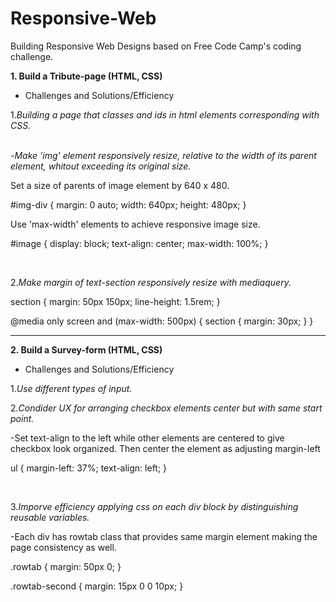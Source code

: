 # Responsive-Web
Building Responsive Web Designs based on Free Code Camp's coding challenge. 

<strong>1. Build a Tribute-page (HTML, CSS)</strong>
+ Challenges and Solutions/Efficiency

1.<i>Building a page that classes and ids in html elements corresponding with CSS.</i> <br><br>

-<i>Make 'img' element responsively resize, relative to the width of its parent element, whitout exceeding its original size.</i>   

Set a size of parents of image element by 640 x 480.

#img-div {
  margin: 0 auto;
  width: 640px;
  height: 480px;
}

Use 'max-width' elements to achieve responsive image size.

#image {
  display: block;
  text-align: center;
  max-width: 100%;
}


<br>

2.<i>Make margin of text-section responsively resize with mediaquery.</i> 

section {
  margin: 50px 150px;
  line-height: 1.5rem;
}

@media only screen and (max-width: 500px) {
  section {
    margin: 30px;
  }
}


----------------------------------------------------------------------------------------------------
<strong>2. Build a Survey-form (HTML, CSS)</strong>
+ Challenges and Solutions/Efficiency

1.<i>Use different types of input.</i> <br>
 
2.<i>Condider UX for arranging checkbox elements center but with same start point. </i> 

-Set text-align to the left while other elements are centered to give checkbox look organized. Then center the element as adjusting margin-left

ul {
  margin-left: 37%;
  text-align: left;
}

<br>


3.<i>Imporve efficiency applying css on each div block by distinguishing reusable variables.</i>

-Each div has rowtab class that provides same margin element making the page consistency as well.

.rowtab {
  margin: 50px 0;
}

.rowtab-second {
  margin: 15px 0 0 10px;
}
